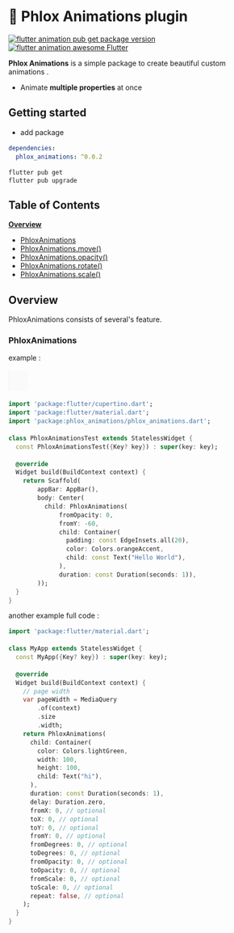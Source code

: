 # 📱 Phlox Animations plugin

[![flutter animation pub get package version](https://img.shields.io/badge/pub-0.0.2-red)](https://pub.dev/packages/phlox_animations)
[![flutter animation awesome Flutter](https://img.shields.io/badge/awesome-Flutter-blue)](https://pub.dev/packages/phlox_animations)

**Phlox Animations** is a simple package to create beautiful custom animations . 
- Animate **multiple properties** at once

## Getting started

- add package

```yaml
dependencies:
  phlox_animations: ^0.0.2
```

```commandline
flutter pub get
flutter pub upgrade
```

<!-- #toc -->

## Table of Contents

[**Overview**](#overview)

- [PhloxAnimations](#PhloxAnimations)
- [PhloxAnimations.move()]()
- [PhloxAnimations.opacity()]()
- [PhloxAnimations.rotate()]()
- [PhloxAnimations.scale()]()

<!-- // end of #toc -->

## Overview

PhloxAnimations consists of several's feature.

### PhloxAnimations

example :
<br><br>
<img src="./readme_files/phlox_animation_01.gif" width="40" height="40" alt="Flutter animations"/>


```dart
import 'package:flutter/cupertino.dart';
import 'package:flutter/material.dart';
import 'package:phlox_animations/phlox_animations.dart';

class PhloxAnimationsTest extends StatelessWidget {
  const PhloxAnimationsTest({Key? key}) : super(key: key);

  @override
  Widget build(BuildContext context) {
    return Scaffold(
        appBar: AppBar(),
        body: Center(
          child: PhloxAnimations(
              fromOpacity: 0,
              fromY: -60,
              child: Container(
                padding: const EdgeInsets.all(20),
                color: Colors.orangeAccent,
                child: const Text("Hello World"),
              ),
              duration: const Duration(seconds: 1)),
        ));
  }
}
```


another example full code :
```dart
import 'package:flutter/material.dart';

class MyApp extends StatelessWidget {
  const MyApp({Key? key}) : super(key: key);

  @override
  Widget build(BuildContext context) {
    // page width 
    var pageWidth = MediaQuery
        .of(context)
        .size
        .width;
    return PhloxAnimations(
      child: Container(
        color: Colors.lightGreen,
        width: 100,
        height: 100,
        child: Text("hi"),
      ),
      duration: const Duration(seconds: 1),
      delay: Duration.zero,
      fromX: 0, // optional
      toX: 0, // optional
      toY: 0, // optional
      fromY: 0, // optional
      fromDegrees: 0, // optional
      toDegrees: 0, // optional
      fromOpacity: 0, // optional
      toOpacity: 0, // optional
      fromScale: 0, // optional
      toScale: 0, // optional
      repeat: false, // optional
    );
  }
}
```
